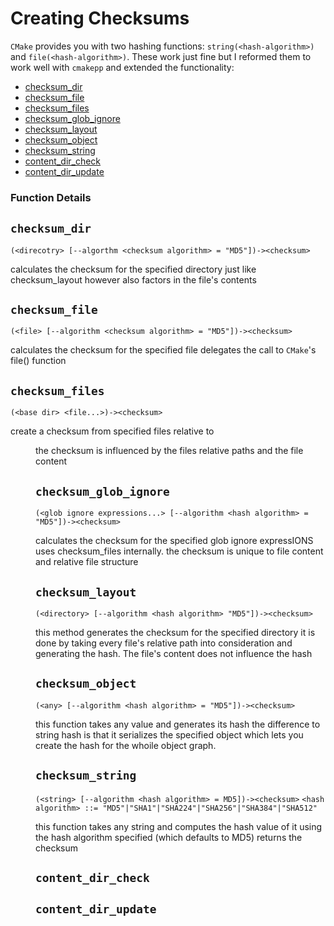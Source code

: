 # Creating Checksums

`CMake` provides you with two hashing functions: `string(<hash-algorithm>)` and `file(<hash-algorithm>)`.  These work just fine but I reformed them to work well with `cmakepp` and extended the functionality: 




* [checksum_dir](#checksum_dir)
* [checksum_file](#checksum_file)
* [checksum_files](#checksum_files)
* [checksum_glob_ignore](#checksum_glob_ignore)
* [checksum_layout](#checksum_layout)
* [checksum_object](#checksum_object)
* [checksum_string](#checksum_string)
* [content_dir_check](#content_dir_check)
* [content_dir_update](#content_dir_update)

### Function Details

## <a name="checksum_dir"></a> `checksum_dir`

 `(<direcotry> [--algorthm <checksum algorithm> = "MD5"])-><checksum>`

 calculates the checksum for the specified directory
 just like checksum_layout however also factors in the file's contents





## <a name="checksum_file"></a> `checksum_file`

 `(<file> [--algorithm <checksum algorithm> = "MD5"])-><checksum>`

 calculates the checksum for the specified file delegates the
 call to `CMake`'s file(<algorithm>) function





## <a name="checksum_files"></a> `checksum_files`

 `(<base dir> <file...>)-><checksum>`

 create a checksum from specified files relative to <dir>
 the checksum is influenced by the files relative paths
 and the file content





## <a name="checksum_glob_ignore"></a> `checksum_glob_ignore`

 `(<glob ignore expressions...> [--algorithm <hash algorithm> = "MD5"])-><checksum>`

 calculates the checksum for the specified glob ignore expressIONS
 uses checksum_files internally. the checksum is unique to file content
 and relative file structure





## <a name="checksum_layout"></a> `checksum_layout`

 `(<directory> [--algorithm <hash algorithm> "MD5"])-><checksum>`

 this method generates the checksum for the specified directory
 it is done by taking every file's relative path into consideration
 and generating the hash.  The file's content does not influence the hash





## <a name="checksum_object"></a> `checksum_object`

 `(<any> [--algorithm <hash algorithm> = "MD5"])-><checksum>`

 this function takes any value and generates its hash
 the difference to string hash is that it serializes the specified object
 which lets you create the hash for the whoile object graph.





## <a name="checksum_string"></a> `checksum_string`

 `(<string> [--algorithm <hash algorithm> = MD5])-><checksum>`
 `<hash algorithm> ::= "MD5"|"SHA1"|"SHA224"|"SHA256"|"SHA384"|"SHA512"`

 this function takes any string and computes the hash value of it using the
 hash algorithm specified (which defaults to  MD5)
 returns the checksum





## <a name="content_dir_check"></a> `content_dir_check`





## <a name="content_dir_update"></a> `content_dir_update`






